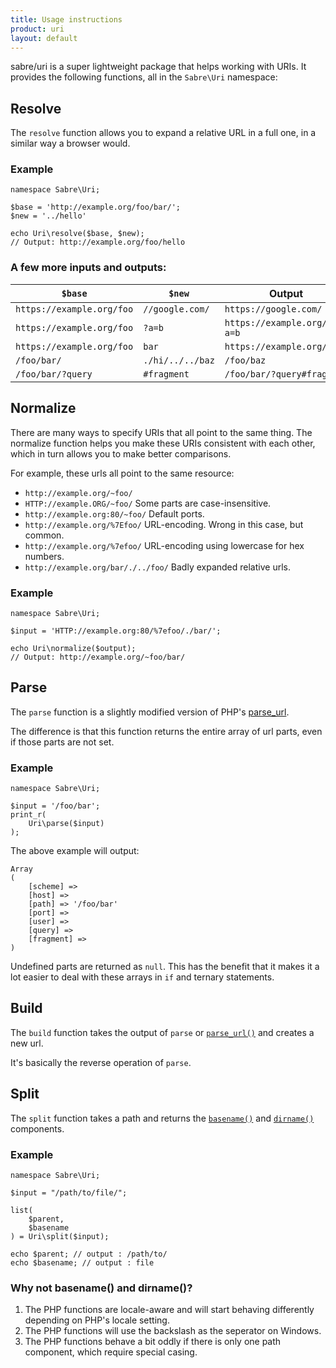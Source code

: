 ```yaml
---
title: Usage instructions
product: uri
layout: default
---
```


sabre/uri is a super lightweight package that helps working with URIs. It
provides the following functions, all in the `Sabre\Uri` namespace:


Resolve
-------

The `resolve` function allows you to expand a relative URL in a full one,
in a similar way a browser would.

### Example

    namespace Sabre\Uri;

    $base = 'http://example.org/foo/bar/';
    $new = '../hello'

    echo Uri\resolve($base, $new);
    // Output: http://example.org/foo/hello

### A few more inputs and outputs:

| `$base`                   | `$new`           | Output                        |
| ------------------------- | ---------------- | ----------------------------- |
| `https://example.org/foo` | `//google.com/`  | `https://google.com/`         |
| `https://example.org/foo` | `?a=b`           | `https://example.org/foo?a=b` |
| `https://example.org/foo` | `bar`            | `https://example.org/bar`     |
| `/foo/bar/`               | `./hi/../../baz` | `/foo/baz`                    |
| `/foo/bar/?query`         | `#fragment`      | `/foo/bar/?query#fragment`    |


Normalize
---------

There are many ways to specify URIs that all point to the same thing. The
normalize function helps you make these URIs consistent with each other, which
in turn allows you to make better comparisons.

For example, these urls all point to the same resource:

* `http://example.org/~foo/`
* `HTTP://example.ORG/~foo/` Some parts are case-insensitive.
* `http://example.org:80/~foo/` Default ports.
* `http://example.org/%7Efoo/` URL-encoding. Wrong in this case, but common.
* `http://example.org/%7efoo/` URL-encoding using lowercase for hex numbers.
* `http://example.org/bar/./../foo/` Badly expanded relative urls.

### Example

    namespace Sabre\Uri;

    $input = 'HTTP://example.org:80/%7efoo/./bar/';

    echo Uri\normalize($output);
    // Output: http://example.org/~foo/bar/


Parse
-----

The `parse` function is a slightly modified version of PHP's [parse_url][1].

The difference is that this function returns the entire array of url parts,
even if those parts are not set.

### Example

    namespace Sabre\Uri;

    $input = '/foo/bar';
    print_r(
        Uri\parse($input)
    );

The above example will output:

    Array
    (
        [scheme] =>
        [host] =>
        [path] => '/foo/bar'
        [port] =>
        [user] =>
        [query] =>
        [fragment] =>
    )

Undefined parts are returned as `null`. This has the benefit that it makes it
a lot easier to deal with these arrays in `if` and ternary statements.


Build
-----

The `build` function takes the output of `parse` or [`parse_url()`][1] and
creates a new url.

It's basically the reverse operation of `parse`.


Split
-----

The `split` function takes a path and returns the [`basename()`][2] and
[`dirname()`][3] components.

### Example

    namespace Sabre\Uri;

    $input = "/path/to/file/";

    list(
        $parent,
        $basename
    ) = Uri\split($input);

    echo $parent; // output : /path/to/
    echo $basename; // output : file

### Why not basename() and dirname()?

1. The PHP functions are locale-aware and will start behaving differently
   depending on PHP's locale setting.
2. The PHP functions will use the backslash as the seperator on Windows.
3. The PHP functions behave a bit oddly if there is only one path component,
   which require special casing.

[1]: http://php.net/manual/en/function.parse-url.php
[2]: http://php.net/manual/en/function.dirname.php
[3]: http://php.net/manual/en/function.basename.php
